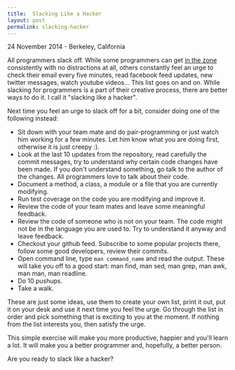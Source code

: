 ```yaml
---
title:  Slacking Like a Hacker
layout: post
permalink: slacking-hacker
---
```

<p class="meta">24 November 2014 - Berkeley, California</p>

All programmers slack off. While some programmers can get [in the zone](http://www.urbandictionary.com/define.php?term=in+the+zone)
consistently with no distractions at all, others constantly feel an urge to check their email every five minutes,
read facebook feed updates, new twitter messages, watch youtube videos... This list goes on and on. While slacking for programmers is a
part of their creative process, there are better ways to do it. I call it "slacking like a hacker".

Next time you feel an urge to slack off for a bit, consider doing one of the following instead:

* Sit down with your team mate and do pair-programming or just watch him working for a few minutes. Let him know
what you are doing first, otherwise it is just creepy :).
* Look at the last 10 updates from the repository, read carefully the commit messages, try to understand why certain
code changes have been made. If you don't understand something, go talk to the author of the changes. All programmers
love to talk about their code.
* Document a method, a class, a module or a file that you are currently modifying.
* Run test coverage on the code you are modifying and improve it.
* Review the code of your team mates and leave some meaningful feedback.
* Review the code of someone who is not on your team. The code might not be in the language you are used to. Try to
understand it anyway and leave feedback.
* Checkout your github feed. Subscribe to some popular projects there, follow some good developers, review their commits.
* Open command line, type `man command_name` and read the output. These will take you off to a good start: man find, man sed, man grep,
man awk, man man, man readline.
* Do 10 pushups.
* Take a walk.

These are just some ideas, use them to create your own list, print it out, put it on your desk and use it next time you feel
the urge. Go through the list in order and pick something that is exciting to you at the moment. If nothing from the list
interests you, then satisfy the urge.

This simple exercise will make you more productive, happier and you'll learn a lot. It will make you a better programmer
and, hopefully, a better person.

Are you ready to slack like a hacker?







